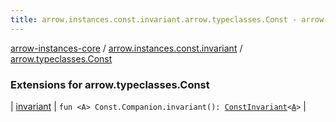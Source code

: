 ```yaml
---
title: arrow.instances.const.invariant.arrow.typeclasses.Const - arrow-instances-core
---
```


[arrow-instances-core](../../index.html) / [arrow.instances.const.invariant](../index.html) / [arrow.typeclasses.Const](./index.html)

### Extensions for arrow.typeclasses.Const

| [invariant](invariant.html) | `fun <A> Const.Companion.invariant(): `[`ConstInvariant`](../../arrow.instances/-const-invariant/index.html)`<`[`A`](invariant.html#A)`>` |

